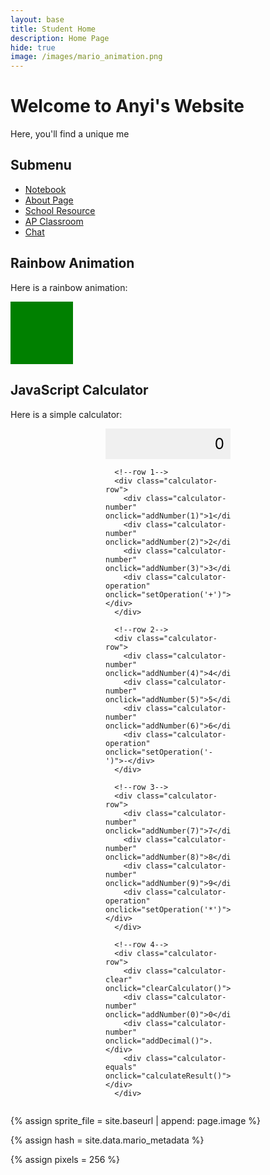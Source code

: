 ```yaml
---
layout: base
title: Student Home 
description: Home Page
hide: true
image: /images/mario_animation.png
---
```


# Welcome to Anyi's Website

Here, you'll find a unique me

## Submenu

- [Notebook](navigation/notes.md)
- [About Page](navigation/about.md)
- [School Resource](https://delnorte.powayusd.com/)
- [AP Classroom](https://apstudents.collegeboard.org/)
- [Chat](https://join.slack.com/t/cs-p-hq/shared_invite/zt-2ovqn139v-y1D3J1ljCzKpDj3hpOQifQ)

## Rainbow Animation
Here is a rainbow animation:

  <meta charset="UTF-8">
  <meta name="viewport" content="width=device-width, initial-scale=1.0">
  <title>Rainbow Square</title>
  <style>
    #rainbow-square {
      width: 100px; /* Size of the square */
      height: 100px;
      background-color: green; /* Initial color */
      animation: rainbow 3s infinite; /* Animation name, duration, and repetition */
    }

/* Define the keyframes for the rainbow animation */
    @keyframes rainbow {
      0% {
        background-color: green; /* Start color */
      }
      50% {
        background-color: blue; /* Mid color */
      }
      100% {
        background-color: green; /* End color */
      }
    }
  </style>

  <div id="rainbow-square"></div>


## JavaScript Calculator

<p>Here is a simple calculator:</p>

<!-- Link to your existing calculator.js -->
<script src="scripts/js-calculator.js"></script>

<!-- Calculator structure -->
<div id="animation">
  <div class="calculator-container">
      <!--result-->
      <div class="calculator-output" id="output">0</div>

      <!--row 1-->
      <div class="calculator-row">
        <div class="calculator-number" onclick="addNumber(1)">1</div>
        <div class="calculator-number" onclick="addNumber(2)">2</div>
        <div class="calculator-number" onclick="addNumber(3)">3</div>
        <div class="calculator-operation" onclick="setOperation('+')">+</div>
      </div>

      <!--row 2-->
      <div class="calculator-row">
        <div class="calculator-number" onclick="addNumber(4)">4</div>
        <div class="calculator-number" onclick="addNumber(5)">5</div>
        <div class="calculator-number" onclick="addNumber(6)">6</div>
        <div class="calculator-operation" onclick="setOperation('-')">-</div>
      </div>

      <!--row 3-->
      <div class="calculator-row">
        <div class="calculator-number" onclick="addNumber(7)">7</div>
        <div class="calculator-number" onclick="addNumber(8)">8</div>
        <div class="calculator-number" onclick="addNumber(9)">9</div>
        <div class="calculator-operation" onclick="setOperation('*')">*</div>
      </div>

      <!--row 4-->
      <div class="calculator-row">
        <div class="calculator-clear" onclick="clearCalculator()">A/C</div>
        <div class="calculator-number" onclick="addNumber(0)">0</div>
        <div class="calculator-number" onclick="addDecimal()">.</div>
        <div class="calculator-equals" onclick="calculateResult()">=</div>
      </div>
  </div>
</div>
<style>
  .calculator-container {
    display: flex;
    flex-direction: column;
    width: 200px;
    margin: 0 auto;
  }
  .calculator-row {
    display: flex;
    justify-content: space-between;
    margin: 5px 0;
  }
  .calculator-output {
    background-color: #f0f0f0;
    color: black; /* Change text color to black */
    padding: 10px;
    text-align: right;
    font-size: 24px;
  }
  .calculator-number, .calculator-operation, .calculator-clear, .calculator-equals {
    background-color: #f0f0f0;
    width: 45px;
    height: 45px;
    display: flex;
    align-items: center;
    justify-content: center;
    font-size: 20px;
    cursor: pointer;
    color: black; /* Change text color to black */
  }
  .calculator-equals {
    background-color: #4CAF50;
    color: white; /* Keeps the equals button text white for contrast */
  }
  .calculator-clear {
    background-color: #f44336;
    color: white; /* Keeps the clear button text white for contrast */
  }
</style>


  <meta charset="UTF-8">
  <meta name="viewport" content="width=device-width, initial-scale=1.0">
  <title>Mario Animation</title>
  <style>
    /* CSS style rules for the sprite */
    .sprite {
      height: 512px; /* Make the sprite larger */
      width: 512px;  /* Make the sprite larger */
      background-image: url('{{sprite_file}}');
      background-repeat: no-repeat;
    }

    /* Ensuring Mario starts at a new position */
    #mario {
      background-position: calc({{animations[0].col}} * {{pixels}} * -1px) calc({{animations[0].row}} * {{pixels}} * -1px);
      position: absolute; /* Ensure Mario's position is absolute */
      top: 100px; /* Adjust starting vertical position */
      left: 100px; /* Adjust starting horizontal position */
    }
  </style>


<!--- Concatenation of site URL to frontmatter image  --->
{% assign sprite_file = site.baseurl | append: page.image %}
<!--- Has is a list variable containing mario metadata for sprite --->
{% assign hash = site.data.mario_metadata %}  
<!--- Size width/height of Sprit images --->
{% assign pixels = 256 %}
<!--- HTML for page contains <p> tag named "Mario" and class properties for a "sprite"  -->

<p id="mario" class="sprite"></p>
  
<!--- Embedded Cascading Style Sheet (CSS) rules, 
        define how HTML elements look 
--->
<style>

  /*CSS style rules for the id and class of the sprite...
  */
  .sprite {
    height: {{pixels}}px;
    width: {{pixels}}px;
    background-image: url('{{sprite_file}}');
    background-repeat: no-repeat;
  }

  /*background position of sprite element
  */
  #mario {
    background-position: calc({{animations[0].col}} * {{pixels}} * -1px) calc({{animations[0].row}} * {{pixels}}* -1px);
  }
</style>

<!--- Embedded executable code--->
<script>
  ////////// convert YML hash to javascript key:value objects /////////

  var mario_metadata = {}; //key, value object
  {% for key in hash %}  
  
  var key = "{{key | first}}"  //key
  var values = {} //values object
  values["row"] = {{key.row}}
  values["col"] = {{key.col}}
  values["frames"] = {{key.frames}}
  mario_metadata[key] = values; //key with values added

  {% endfor %}

  ////////// game object for player /////////

  class Mario {
    constructor(meta_data) {
      this.tID = null;  //capture setInterval() task ID
      this.positionX = 10;  // current position of sprite in X direction
      this.currentSpeed = 0;
      this.marioElement = document.getElementById("mario"); //HTML element of sprite
      this.pixels = {{pixels}}; //pixel offset of images in the sprite, set by liquid constant
      this.interval = 100; //animation time interval
      this.obj = meta_data;
      this.marioElement.style.position = "absolute";
    }

    animate(obj, speed) {
      let frame = 0;
      const row = obj.row * this.pixels;
      this.currentSpeed = speed;

      this.tID = setInterval(() => {
        const col = (frame + obj.col) * this.pixels;
        this.marioElement.style.backgroundPosition = `-${col}px -${row}px`;
        this.marioElement.style.left = `${this.positionX}px`;

        this.positionX += speed;
        frame = (frame + 1) % obj.frames;

        const viewportWidth = window.innerWidth;
        if (this.positionX > viewportWidth - this.pixels) {
          document.documentElement.scrollLeft = this.positionX - viewportWidth + this.pixels;
        }
      }, this.interval);
    }

    startWalking() {
      this.stopAnimate();
      this.animate(this.obj["Walk"], 3);
    }

    startRunning() {
      this.stopAnimate();
      this.animate(this.obj["Run1"], 6);
    }

    startPuffing() {
      this.stopAnimate();
      this.animate(this.obj["Puff"], 0);
    }

    startCheering() {
      this.stopAnimate();
      this.animate(this.obj["Cheer"], 0);
    }

    startFlipping() {
      this.stopAnimate();
      this.animate(this.obj["Flip"], 0);
    }

    startResting() {
      this.stopAnimate();
      this.animate(this.obj["Rest"], 0);
    }

    stopAnimate() {
      clearInterval(this.tID);
    }
  }

  const mario = new Mario(mario_metadata);

  ////////// event control /////////

  window.addEventListener("keydown", (event) => {
    if (event.key === "ArrowRight") {
      event.preventDefault();
      if (event.repeat) {
        mario.startCheering();
      } else {
        if (mario.currentSpeed === 0) {
          mario.startWalking();
        } else if (mario.currentSpeed === 3) {
          mario.startRunning();
        }
      }
    } else if (event.key === "ArrowLeft") {
      event.preventDefault();
      if (event.repeat) {
        mario.stopAnimate();
      } else {
        mario.startPuffing();
      }
    }
  });

  //touch events that enable animations
  window.addEventListener("touchstart", (event) => {
    event.preventDefault(); // prevent default browser action
    if (event.touches[0].clientX > window.innerWidth / 2) {
      // move right
      if (currentSpeed === 0) { // if at rest, go to walking
        mario.startWalking();
      } else if (currentSpeed === 3) { // if walking, go to running
        mario.startRunning();
      }
    } else {
      // move left
      mario.startPuffing();
    }
  });

  //stop animation on window blur
  window.addEventListener("blur", () => {
    mario.stopAnimate();
  });

  //start animation on window focus
  window.addEventListener("focus", () => {
     mario.startFlipping();
  });

  //start animation on page load or page refresh
  document.addEventListener("DOMContentLoaded", () => {
    // adjust sprite size for high pixel density devices
    const scale = window.devicePixelRatio;
    const sprite = document.querySelector(".sprite");
    sprite.style.transform = `scale(${0.2 * scale})`;
    mario.startResting();
  });

</script>

